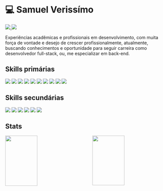 # :computer:  Samuel Verissímo  
 <a href="https://www.linkedin.com/in/samuel-verissimo/" target="_blank">
  <img src="https://img.shields.io/badge/-LinkedIn-%230077B5?style=for-the-badge&logo=linkedin&logoColor=white" target="_blank">
</a> 

 <a href = "mailto:samuel-verissimo@outlook.com">
  <img src="https://img.shields.io/badge/Gmail-D14836?style=for-the-badge&logo=gmail&logoColor=white" target="_blank">
</a>

Experiências acadêmicas e profissionais em desenvolvimento, com muita força de vontade e desejo de crescer profissionalmente, atualmente, buscando conhecimentos e oportunidade para seguir carreira como desenvolvedor full-stack, ou, me especializar em back-end. 

## Skills primárias
<p align="left">
  <img src="https://img.shields.io/badge/php-%23777BB4.svg?style=for-the-badge&logo=php&logoColor=white" />
  <img src="https://img.shields.io/badge/javascript-%23323330.svg?style=for-the-badge&logo=javascript&logoColor=%23F7DF1E" />
  <img src="https://img.shields.io/badge/Linux-FCC624?style=for-the-badge&logo=linux&logoColor=black" />
  <img src="https://img.shields.io/badge/Git-E34F26?style=for-the-badge&logo=git&logoColor=white" />
  <img src="https://img.shields.io/badge/CodeIgniter-%23EF4223.svg?style=for-the-badge&logo=codeIgniter&logoColor=white" />
  <img src="https://img.shields.io/badge/bootstrap-%23563D7C.svg?style=for-the-badge&logo=bootstrap&logoColor=white" />
  <img src="https://img.shields.io/badge/Microsoft%20SQL%20Sever-CC2927?style=for-the-badge&logo=microsoft%20sql%20server&logoColor=white)" />
  <img src="https://img.shields.io/badge/mysql-%2300f.svg?style=for-the-badge&logo=mysql&logoColor=white" />
  <img src="https://img.shields.io/badge/HTML5-E34F26?style=for-the-badge&logo=html5&logoColor=white" />
  <img src="https://img.shields.io/badge/CSS3-1572B6?style=for-the-badge&logo=css3&logoColor=white" />
</p>

## Skills secundárias
<p align="left">
  <img src="https://img.shields.io/badge/react_native-%2320232a.svg?style=for-the-badge&logo=react&logoColor=%2361DAFB" />  
  <img src="https://img.shields.io/badge/react-%2320232a.svg?style=for-the-badge&logo=react&logoColor=%2361DAFB" />  
  <img src="https://img.shields.io/badge/node.js-6DA55F?style=for-the-badge&logo=node.js&logoColor=white" />
  <img src="https://img.shields.io/badge/c-%2300599C.svg?style=for-the-badge&logo=c&logoColor=white" />
  <img src="https://img.shields.io/badge/Flutter-%2302569B.svg?style=for-the-badge&logo=Flutter&logoColor=white" />
  <img src="https://img.shields.io/badge/python-3670A0?style=for-the-badge&logo=python&logoColor=ffdd54" />
</p>

## Stats
<p><img width="45%" height="160emm" align="left" src="http://github-readme-streak-stats.herokuapp.com?user=Samuel-Verissimo&theme=dark&fire=#40C9B6&ring=40C9B6&currStreakLabel=red)](https://git.io/streak-stats"/></p>
<p> <img width="45%" height="158px"src="https://github-readme-stats.vercel.app/api/top-langs/?username=Samuel-Verissimo&layout=compact&langs_count=7&theme=dark" align="right"/> </p>
